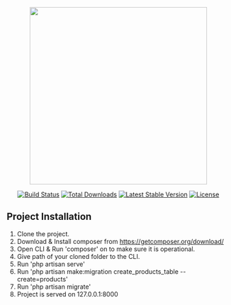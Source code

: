 <p align="center"><img src="https://res.cloudinary.com/dtfbvvkyp/image/upload/v1566331377/laravel-logolockup-cmyk-red.svg" width="400"></p>

<p align="center">
<a href="https://travis-ci.org/laravel/framework"><img src="https://travis-ci.org/laravel/framework.svg" alt="Build Status"></a>
<a href="https://packagist.org/packages/laravel/framework"><img src="https://poser.pugx.org/laravel/framework/d/total.svg" alt="Total Downloads"></a>
<a href="https://packagist.org/packages/laravel/framework"><img src="https://poser.pugx.org/laravel/framework/v/stable.svg" alt="Latest Stable Version"></a>
<a href="https://packagist.org/packages/laravel/framework"><img src="https://poser.pugx.org/laravel/framework/license.svg" alt="License"></a>
</p>

## Project Installation 
1. Clone the project.
2. Download & Install composer from https://getcomposer.org/download/
3. Open CLI & Run 'composer' on to make sure it is operational.
4. Give path of your cloned folder to the CLI.
5. Run 'php artisan serve'
6. Run 'php artisan make:migration create_products_table --create=products'
7. Run 'php artisan migrate'
8. Project is served on 127.0.0.1:8000
